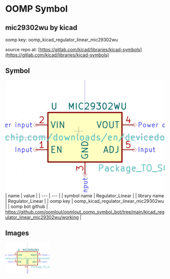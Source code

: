 # OOMP Symbol  
## mic29302wu  by kicad  
  
oomp key: oomp_kicad_regulator_linear_mic29302wu  
  
source repo at: [https://gitlab.com/kicad/libraries/kicad-symbols](https://gitlab.com/kicad/libraries/kicad-symbols)  
## Symbol  
  
[![working.png](working_600.png)](working.png)  
| name | value | 
| --- | --- | 
| symbol name | Regulator_Linear | 
| library name | Regulator_Linear | 
| oomp key | oomp_kicad_regulator_linear_mic29302wu | 
| oomp bot github | https://github.com/oomlout/oomlout_oomp_symbol_bot/tree/main/kicad_regulator_linear_mic29302wu/working | 
## Images  
  
[![working.png](working_140.png)](working.png)  
